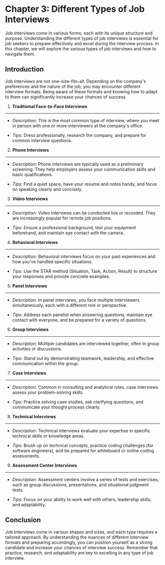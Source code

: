 Chapter 3: Different Types of Job Interviews
============================================

Job interviews come in various forms, each with its unique structure and purpose. Understanding the different types of job interviews is essential for job seekers to prepare effectively and excel during the interview process. In this chapter, we will explore the various types of job interviews and how to navigate them.

Introduction
------------

Job interviews are not one-size-fits-all. Depending on the company's preferences and the nature of the job, you may encounter different interview formats. Being aware of these formats and knowing how to adapt to them can significantly increase your chances of success.

1. **Traditional Face-to-Face Interviews**
------------------------------------------

* *Description:* This is the most common type of interview, where you meet in person with one or more interviewers at the company's office.

* *Tips:* Dress professionally, research the company, and prepare for common interview questions.

2. **Phone Interviews**
-----------------------

* *Description:* Phone interviews are typically used as a preliminary screening. They help employers assess your communication skills and basic qualifications.

* *Tips:* Find a quiet space, have your resume and notes handy, and focus on speaking clearly and concisely.

3. **Video Interviews**
-----------------------

* *Description:* Video interviews can be conducted live or recorded. They are increasingly popular for remote job positions.

* *Tips:* Ensure a professional background, test your equipment beforehand, and maintain eye contact with the camera.

4. **Behavioral Interviews**
----------------------------

* *Description:* Behavioral interviews focus on your past experiences and how you've handled specific situations.

* *Tips:* Use the STAR method (Situation, Task, Action, Result) to structure your responses and provide concrete examples.

5. **Panel Interviews**
-----------------------

* *Description:* In panel interviews, you face multiple interviewers simultaneously, each with a different role or perspective.

* *Tips:* Address each panelist when answering questions, maintain eye contact with everyone, and be prepared for a variety of questions.

6. **Group Interviews**
-----------------------

* *Description:* Multiple candidates are interviewed together, often in group activities or discussions.

* *Tips:* Stand out by demonstrating teamwork, leadership, and effective communication within the group.

7. **Case Interviews**
----------------------

* *Description:* Common in consulting and analytical roles, case interviews assess your problem-solving skills.

* *Tips:* Practice solving case studies, ask clarifying questions, and communicate your thought process clearly.

8. **Technical Interviews**
---------------------------

* *Description:* Technical interviews evaluate your expertise in specific technical skills or knowledge areas.

* *Tips:* Brush up on technical concepts, practice coding challenges (for software engineers), and be prepared for whiteboard or online coding assessments.

9. **Assessment Center Interviews**
-----------------------------------

* *Description:* Assessment centers involve a series of tests and exercises, such as group discussions, presentations, and situational judgment tests.

* *Tips:* Focus on your ability to work well with others, leadership skills, and adaptability.

Conclusion
----------

Job interviews come in various shapes and sizes, and each type requires a tailored approach. By understanding the nuances of different interview formats and preparing accordingly, you can position yourself as a strong candidate and increase your chances of interview success. Remember that practice, research, and adaptability are key to excelling in any type of job interview.
